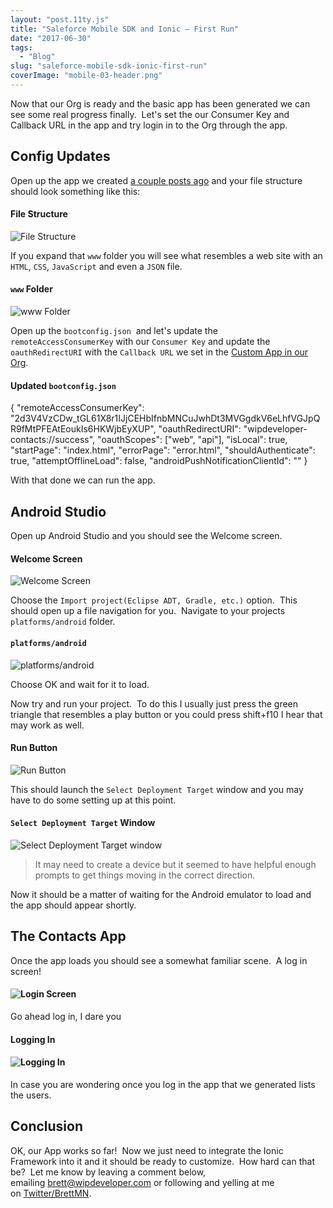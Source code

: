 ```yaml
---
layout: "post.11ty.js"
title: "Saleforce Mobile SDK and Ionic – First Run"
date: "2017-06-30"
tags: 
  - "Blog"
slug: "saleforce-mobile-sdk-ionic-first-run"
coverImage: "mobile-03-header.png"
---
```


Now that our Org is ready and the basic app has been generated we can see some real progress finally.  Let's set the our Consumer Key and Callback URL in the app and try login in to the Org through the app.

## Config Updates

Open up the app we created [a couple posts ago](https://wipdeveloper.wpcomstaging.com/2017/06/27/saleforce-mobile-sdk-ionic-setup-mobile-sdk/) and your file structure should look something like this:

#### File Structure

![File Structure](images/mobile-03-00.png)

If you expand that `www` folder you will see what resembles a web site with an `HTML`, `CSS`, `JavaScript` and even a `JSON` file.

#### `www` Folder

![www Folder](images/mobile-03-01.png)

Open up the `bootconfig.json`  and let's update the `remoteAccessConsumerKey` with our `Consumer Key` and update the `oauthRedirectURI` with the `Callback URL` we set in the [Custom App in our Org](https://wipdeveloper.wpcomstaging.com/2017/06/28/saleforce-mobile-sdk-ionic-setup-org/).

#### Updated `bootconfig.json`

{
    "remoteAccessConsumerKey": "2d3V4VzCDw\_tGL61X8r1IJjCEHbIfnbMNCuJwhDt3MVGgdkV6eLhfVGJpQR9fMtPFEAtEoukIs6HKWjbEyXUP",
    "oauthRedirectURI": "wipdeveloper-contacts://success",
    "oauthScopes": \["web", "api"\],
    "isLocal": true,
    "startPage": "index.html",
    "errorPage": "error.html",
    "shouldAuthenticate": true,
    "attemptOfflineLoad": false,
    "androidPushNotificationClientId": ""
}

With that done we can run the app.

## Android Studio

Open up Android Studio and you should see the Welcome screen.

#### Welcome Screen

![Welcome Screen](images/mobile-03-02.png)

Choose the `Import project(Eclipse ADT, Gradle, etc.)` option.  This should open up a file navigation for you.  Navigate to your projects `platforms/android` folder.

#### `platforms/android`

![platforms/android](images/mobile-03-03.png)

Choose OK and wait for it to load.

Now try and run your project.  To do this I usually just press the green triangle that resembles a play button or you could press shift+f10 I hear that may work as well.

#### Run Button

![Run Button](images/mobile-03-04.png)

This should launch the `Select Deployment Target` window and you may have to do some setting up at this point.

#### `Select Deployment Target` Window

![Select Deployment Target window](images/mobile-03-05.png)

> It may need to create a device but it seemed to have helpful enough prompts to get things moving in the correct direction.

Now it should be a matter of waiting for the Android emulator to load and the app should appear shortly.

## The Contacts App

Once the app loads you should see a somewhat familiar scene.  A log in screen!

#### ![Login Screen](images/mobile-03-06.png)

Go ahead log in, I dare you

#### Logging In

#### ![Logging In ](images/mobile-03-01.gif)

In case you are wondering once you log in the app that we generated lists the users.

## Conclusion

OK, our App works so far!  Now we just need to integrate the Ionic Framework into it and it should be ready to customize.  How hard can that be?  Let me know by leaving a comment below, emailing [brett@wipdeveloper.com](mailto:brett@wipdeveloper.com) or following and yelling at me on [Twitter/BrettMN](https://twitter.com/BrettMN).
